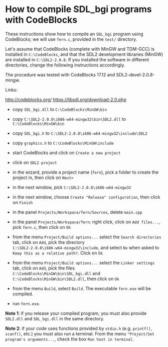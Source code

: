 How to compile SDL_bgi programs with CodeBlocks
===============================================

These instructions show how to compile an `SDL_bgi` program using
CodeBlocks; we will use `fern.c`, provided in the `test/` directory.

Let's assume that CodeBlocks (complete with MinGW and TDM-GCC) is
installed in `C:\CodeBlocks`, and that the SDL2 development libraries
(MinGW) are installed in `C:\SDL2-2.0.8`. If you installed the
software in different directories, change the following instructions
accordingly.

The procedure was tested with CodeBlocks 17.12 and
SDL2-devel-2.0.8-mingw.

Links:

<http://codeblocks.org/>
<https://libsdl.org/download-2.0.php>


- copy `SDL_bgi.dll` to `C:\CodeBlocks\MinGW\bin`

- copy `C:\SDL2-2.0.8\i686-w64-mingw32\bin\SDL2.dll` to\
  `C:\CodeBlocks\MinGW\bin`

- copy `SDL_bgi.h` to `C:\SDL2-2.0.8\i686-w64-mingw32\include\SDL2`

- copy `graphics.h` to `C:\CodeBlocks\MinGW\include`

- start CodeBlocks and click on `Create a new project`

- click on `SDL2 project`

- in the wizard, provide a project name (`fern`), pick a folder to
  create the project in, then click on `Next>`

- in the next window, pick `C:\SDL2-2.0.8\i686-w64-mingw32`

- in the next window, choose `Create "Release" configuration`,
  then click on `Finish`

- in the panel `Projects/Workspace/fern/Sources`, delete `main.cpp`

- in the panel `Projects/Workspace/fern`: right click, click on
  `Add files...`, pick `fern.c`, then click on `Ok`

- from the menu `Project/Build options...` select the `Search
  directories` tab, click on `Add`, pick the directory\
  `C:\SDL2-2.0.8\i686-w64-mingw32\include`, and select `No` when asked
  to `Keep this as a relative path?`. Click on `Ok`

- from the menu `Project/Build options...` select the `Linker
  settings` tab, click on `Add`, pick the files\
  `C:\CodeBlocks\MinGW\bin\SDL_bgi.dll` and\
  `C:\CodeBlocks\MinGW\bin\SDL2.dll`, then click on `Ok`

- from the menu `Build`, select `Build`. The executable `fern.exe`
  will be compiled.

- run `fern.exe`.

**Note 1**: if you release your compiled program, you must
also provide `SDL2.dll` and `SDL_bgi.dll` in the same directory.

**Note 2**: if your code uses functions provided by `stdio.h` (e.g.
`printf()`, `scanf()`, etc.) you must also run a terminal. From the
menu `"Project/Set program's arguments...`, check the box `Run host in
terminal`.
